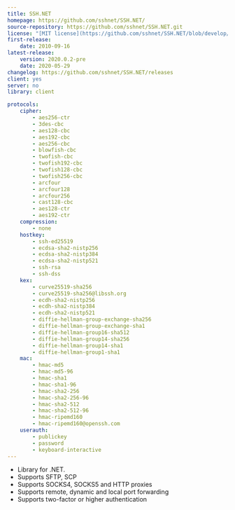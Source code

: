 ```yaml
---
title: SSH.NET
homepage: https://github.com/sshnet/SSH.NET/
source-repository: https://github.com/sshnet/SSH.NET.git
license: "[MIT license](https://github.com/sshnet/SSH.NET/blob/develop/LICENSE)"
first-release:
    date: 2010-09-16
latest-release:
    version: 2020.0.2-pre
    date: 2020-05-29
changelog: https://github.com/sshnet/SSH.NET/releases
client: yes
server: no
library: client

protocols:
    cipher:
        - aes256-ctr
        - 3des-cbc
        - aes128-cbc
        - aes192-cbc
        - aes256-cbc
        - blowfish-cbc
        - twofish-cbc
        - twofish192-cbc
        - twofish128-cbc
        - twofish256-cbc
        - arcfour
        - arcfour128
        - arcfour256
        - cast128-cbc
        - aes128-ctr
        - aes192-ctr
    compression:
        - none
    hostkey:
        - ssh-ed25519
        - ecdsa-sha2-nistp256
        - ecdsa-sha2-nistp384
        - ecdsa-sha2-nistp521
        - ssh-rsa
        - ssh-dss
    kex:
        - curve25519-sha256
        - curve25519-sha256@libssh.org
        - ecdh-sha2-nistp256
        - ecdh-sha2-nistp384
        - ecdh-sha2-nistp521
        - diffie-hellman-group-exchange-sha256
        - diffie-hellman-group-exchange-sha1
        - diffie-hellman-group16-sha512
        - diffie-hellman-group14-sha256
        - diffie-hellman-group14-sha1
        - diffie-hellman-group1-sha1
    mac:
        - hmac-md5
        - hmac-md5-96
        - hmac-sha1
        - hmac-sha1-96
        - hmac-sha2-256
        - hmac-sha2-256-96
        - hmac-sha2-512
        - hmac-sha2-512-96
        - hmac-ripemd160
        - hmac-ripemd160@openssh.com
    userauth:
        - publickey
        - password
        - keyboard-interactive
---
```

* Library for .NET.
* Supports SFTP, SCP
* Supports SOCKS4, SOCKS5 and HTTP proxies
* Supports remote, dynamic and local port forwarding
* Supports two-factor or higher authentication
